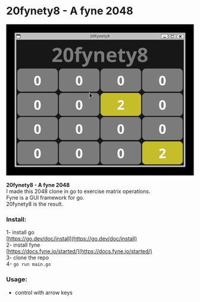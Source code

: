 # 20fynety8 - A fyne 2048  
![image](demo.gif)  

**20fynety8 - A fyne 2048**  
I made this 2048 clone in go to exercise matrix operations.  
Fyne is a GUI framework for go.  
20fynety8 is the result.  

### Install:  
1- install go  
[https://go.dev/doc/install](https://go.dev/doc/install)  
2- install fyne  
[https://docs.fyne.io/started/](https://docs.fyne.io/started/)  
3- clone the repo  
4- `go run main.go`  

### Usage:  
- control with arrow keys  
